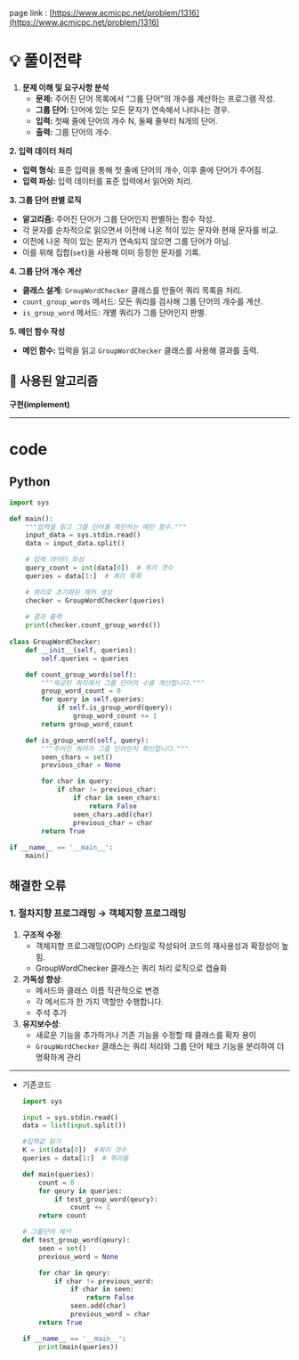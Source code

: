 page link : [https://www.acmicpc.net/problem/1316](https://www.acmicpc.net/problem/1316)

# 💡 풀이전략
1. **문제 이해 및 요구사항 분석**
    - **문제:** 주어진 단어 목록에서 “그룹 단어”의 개수를 계산하는 프로그램 작성.
    - **그룹 단어:** 단어에 있는 모든 문자가 연속해서 나타나는 경우.
    - **입력:** 첫째 줄에 단어의 개수 N, 둘째 줄부터 N개의 단어.
    - **출력:** 그룹 단어의 개수.

**2. 입력 데이터 처리**

- **입력 형식:** 표준 입력을 통해 첫 줄에 단어의 개수, 이후 줄에 단어가 주어짐.
- **입력 파싱:** 입력 데이터를 표준 입력에서 읽어와 처리.

**3. 그룹 단어 판별 로직**

- **알고리즘:** 주어진 단어가 그룹 단어인지 판별하는 함수 작성.
- 각 문자를 순차적으로 읽으면서 이전에 나온 적이 있는 문자와 현재 문자를 비교.
- 이전에 나온 적이 있는 문자가 연속되지 않으면 그룹 단어가 아님.
- 이를 위해 집합(`set`)을 사용해 이미 등장한 문자를 기록.

**4. 그룹 단어 개수 계산**

- **클래스 설계:** `GroupWordChecker` 클래스를 만들어 쿼리 목록을 처리.
- `count_group_words` 메서드: 모든 쿼리를 검사해 그룹 단어의 개수를 계산.
- `is_group_word` 메서드: 개별 쿼리가 그룹 단어인지 판별.

**5. 메인 함수 작성**

- **메인 함수:** 입력을 읽고 `GroupWordChecker` 클래스를 사용해 결과를 출력.

## 🎨 사용된 알고리즘
**구현(implement)**

---

# code

## Python

```python
import sys

def main():
    """입력을 읽고 그룹 단어를 확인하는 메인 함수."""
    input_data = sys.stdin.read()
    data = input_data.split()

    # 입력 데이터 파싱
    query_count = int(data[0])  # 쿼리 갯수
    queries = data[1:]  # 쿼리 목록

    # 쿼리로 초기화된 체커 생성
    checker = GroupWordChecker(queries)
    
    # 결과 출력
    print(checker.count_group_words())
    
class GroupWordChecker:
    def __init__(self, queries):
        self.queries = queries

    def count_group_words(self):
        """제공된 쿼리에서 그룹 단어의 수를 계산합니다."""
        group_word_count = 0
        for query in self.queries:
            if self.is_group_word(query):
                group_word_count += 1
        return group_word_count

    def is_group_word(self, query):
        """주어진 쿼리가 그룹 단어인지 확인합니다."""
        seen_chars = set()
        previous_char = None

        for char in query:
            if char != previous_char:
                if char in seen_chars:
                    return False
                seen_chars.add(char)
                previous_char = char
        return True
    
if __name__ == '__main__':
    main()
```

## 해결한 오류

### 1. 절차지향 프로그래밍 → 객체지향 프로그래밍

1. **구조적 수정**:
    - 객체지향 프로그래밍(OOP) 스타일로 작성되어 코드의 재사용성과 확장성이 높힘.
    - GroupWordChecker 클래스는 쿼리 처리 로직으로 캡슐화
2. **가독성 향상**:
    - 메서드와 클래스 이름 직관적으로 변경
    - 각 메서드가 한 가지 역할만 수행합니다.
    - 주석 추가
3. **유지보수성**:
    - 새로운 기능을 추가하거나 기존 기능을 수정할 때 클래스를 확자 용이
    - `GroupWordChecker` 클래스는 쿼리 처리와 그룹 단어 체크 기능을 분리하여 더 명확하게 관리

---

- 기존코드
    
    ```python
    import sys
    
    input = sys.stdin.read()
    data = list(input.split())
    
    #입력값 읽기
    K = int(data[0])  #쿼리 갯수
    queries = data[1:]  # 쿼리들
    
    def main(queries):
        count = 0
        for qeury in queries:
            if test_group_word(qeury):
                count += 1
        return count
    
    # 그룹단어 체커
    def test_group_word(qeury):
        seen = set()
        previous_word = None
    
        for char in qeury:
            if char != previous_word:
                if char in seen:
                    return False
                seen.add(char)
                previous_word = char
        return True
    
    if __name__ == '__main__':
        print(main(queries))
    ```
